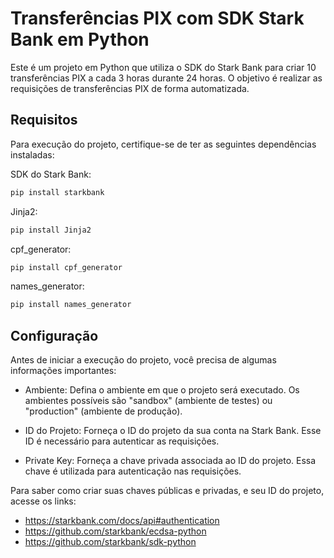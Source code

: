 # Transferências PIX com SDK Stark Bank em Python

Este é um projeto em Python que utiliza o SDK do Stark Bank para criar 10 transferências PIX a cada 3 horas durante 24 horas. O objetivo é realizar as requisições de transferências PIX de forma automatizada.

## Requisitos

Para execução do projeto, certifique-se de ter as seguintes dependências instaladas:

SDK do Stark Bank:
```python
pip install starkbank
```
Jinja2:
```python
pip install Jinja2
```
cpf_generator:
```python
pip install cpf_generator
```
names_generator:
```python
pip install names_generator
```

## Configuração

Antes de iniciar a execução do projeto, você precisa de algumas informações importantes:

- Ambiente: Defina o ambiente em que o projeto será executado. Os ambientes possíveis são "sandbox" (ambiente de testes) ou "production" (ambiente de produção).

- ID do Projeto: Forneça o ID do projeto da sua conta na Stark Bank. Esse ID é necessário para autenticar as requisições.

- Private Key: Forneça a chave privada associada ao ID do projeto. Essa chave é utilizada para autenticação nas requisições.

Para saber como criar suas chaves públicas e privadas, e seu ID do projeto, acesse os links:
- https://starkbank.com/docs/api#authentication
- https://github.com/starkbank/ecdsa-python
- https://github.com/starkbank/sdk-python
